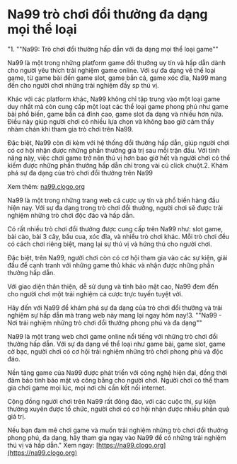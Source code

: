 # Na99 trò chơi đổi thưởng đa dạng mọi thể loại

"1. ""Na99: Trò chơi đổi thưởng hấp dẫn với đa dạng mọi thể loại game""

Na99 là một trong những platform game đổi thưởng uy tín và hấp dẫn dành cho người yêu thích trải nghiệm game online. Với sự đa dạng về thể loại game, từ game bài đến game slot, game bắn cá, game xóc đĩa, Na99 mang đến cho người chơi những trải nghiệm đầy sp thú vị.

Khác với các platform khác, Na99 không chỉ tập trung vào một loại game duy nhất mà còn cung cấp một loạt các thể loại game phong phú như game bài phổ biến, game bắn cá đỉnh cao, game slot đa dạng và nhiều hơn nữa. Điều này giúp người chơi có nhiều lựa chọn và không bao giờ cảm thấy nhàm chán khi tham gia trò chơi trên Na99.

Đặc biệt, Na99 còn đi kèm với hệ thống đổi thưởng hấp dẫn, giúp người chơi có cơ hội nhận được những phần thưởng giá trị sau mỗi trận đấu. Với tính năng này, việc chơi game trở nên thú vị hơn bao giờ hết và người chơi có thể kiếm được những phần thưởng hấp dẫn chỉ trong vài cú click chuột.2. Khám phá sự đa dạng của trò chơi đổi thưởng trên Na99

Xem thêm: [na99.clogo.org](https://na99.clogo.org)

Na99 là một trong những trang web cá cược uy tín và phổ biến hàng đầu hiện nay. Với sự đa dạng trong trò chơi đổi thưởng, người chơi sẽ được trải nghiệm những trò chơi độc đáo và hấp dẫn.

Có rất nhiều trò chơi đổi thưởng được cung cấp trên Na99 như: slot game, bài cào, bài 3 cây, bầu cua, xóc đĩa, và nhiều trò chơi khác. Mỗi trò chơi đều có cách chơi riêng biệt, mang lại sự thú vị và hứng thú cho người chơi.

Đặc biệt, trên Na99, người chơi còn có cơ hội tham gia vào các sự kiện, giải đấu để cạnh tranh với những game thủ khác và nhận được những phần thưởng hấp dẫn.

Với giao diện thân thiện, dễ sử dụng và tính bảo mật cao, Na99 đem đến cho người chơi một trải nghiệm cá cược trực tuyến tuyệt vời.

Hãy đến với Na99 để khám phá sự đa dạng của trò chơi đổi thưởng và trải nghiệm sự hấp dẫn mà trang web này mang lại ngay hôm nay!3. ""Na99 - Nơi trải nghiệm những trò chơi đổi thưởng phong phú và đa dạng""

Na99 là một trang web chơi game online nổi tiếng với những trò chơi đổi thưởng hấp dẫn. Với sự đa dạng về thể loại như game bài, game slot, game cờ bạc, người chơi có cơ hội trải nghiệm những trò chơi phong phú và độc đáo.

Nền tảng game của Na99 được phát triển với công nghệ hiện đại, đồng thời đảm bảo tính bảo mật và công bằng cho người chơi. Người chơi có thể tham gia chơi game mọi lúc, mọi nơi chỉ cần kết nối internet.

Cộng đồng người chơi trên Na99 rất đông đảo, với các cuộc thi, sự kiện thường xuyên được tổ chức, người chơi có cơ hội nhận được nhiều phần quà giá trị.

Nếu bạn đam mê chơi game và muốn trải nghiệm những trò chơi đổi thưởng phong phú, đa dạng, hãy tham gia ngay vào Na99 để có những trải nghiệm thú vị và hấp dẫn."
Xem ngay: [https://na99.clogo.org](https://na99.clogo.org)